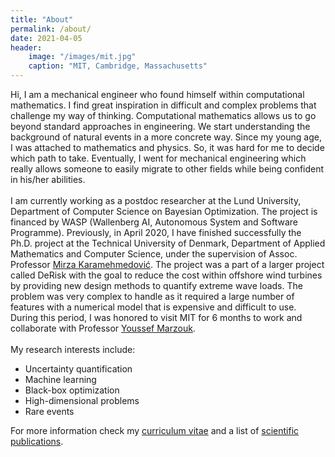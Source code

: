 ```yaml
---
title: "About"
permalink: /about/
date: 2021-04-05
header:
    image: "/images/mit.jpg"
    caption: "MIT, Cambridge, Massachusetts"
---
```


Hi, I am a mechanical engineer who found himself within computational mathematics. I find great inspiration in difficult and complex problems that challenge my way of thinking. Computational mathematics allows us to go beyond standard approaches in engineering. We start understanding the background of natural events in a more concrete way. Since my young age, I was attached to mathematics and physics. So, it was hard for me to decide which path to take. Eventually, I went for mechanical engineering which really allows someone to easily migrate to other fields while being confident in his/her abilities.<br/>
<br/>
I am currently working as a postdoc researcher at the Lund University, Department of Computer Science on Bayesian Optimization. The project is financed by WASP (Wallenberg AI, Autonomous System and Software Programme). Previously, in April 2020, I have finished successfully the Ph.D. project at the Technical University of Denmark, Department of Applied Mathematics and Computer Science, under the supervision of Assoc. Professor [Mirza Karamehmedović](https://scholar.google.com/citations?user=65D0rzkAAAAJ&hl=en). The project was a part of a larger project called DeRisk with the goal to reduce the cost within offshore wind turbines by providing new design methods to quantify extreme wave loads. The problem was very complex to handle as it required a large number of features with a numerical model that is expensive and difficult to use. During this period, I was honored to visit MIT for 6 months to work and collaborate with Professor [Youssef Marzouk](https://scholar.google.com/citations?user=TwVbNZ4AAAAJ&hl=en).<br/>
<br/>
My research interests include:
<br/>
* Uncertainty quantification
* Machine learning
* Black-box optimization
* High-dimensional problems
* Rare events

For more information check my [curriculum vitae](https://ksehic.github.io/cv/) and a list of [scientific publications](https://ksehic.github.io/articles/).
